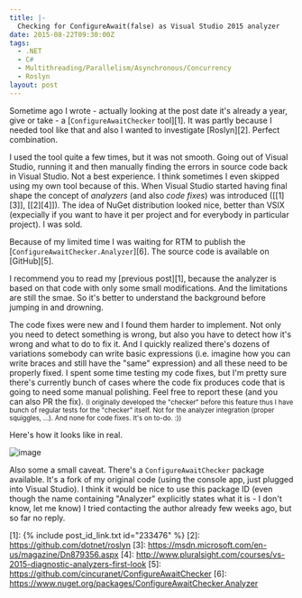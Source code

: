 ```yaml
---
title: |-
  Checking for ConfigureAwait(false) as Visual Studio 2015 analyzer
date: 2015-08-22T09:30:00Z
tags:
  - .NET
  - C#
  - Multithreading/Parallelism/Asynchronous/Concurrency
  - Roslyn
layout: post
---
```

Sometime ago I wrote - actually looking at the post date it's already a year, give or take - a [`ConfigureAwaitChecker` tool][1]. It was partly because I needed tool like that and also I wanted to investigate [Roslyn][2]. Perfect combination. 

I used the tool quite a few times, but it was not smooth. Going out of Visual Studio, running it and then manually finding the errors in source code back in Visual Studio. Not a best experience. I think sometimes I even skipped using my own tool because of this. When Visual Studio started having final shape the concept of _analyzers_ (and also _code fixes_) was introduced ([[1][3]], [[2][4]]). The idea of NuGet distribution looked nice, better than VSIX (expecially if you want to have it per project and for everybody in particular project). I was sold.

<!-- excerpt -->

Because of my limited time I was waiting for RTM to publish the [`ConfigureAwaitChecker.Analyzer`][6]. The source code is available on [GitHub][5].

I recommend you to read my [previous post][1], because the analyzer is based on that code with only some small modifications. And the limitations are still the smae. So it's better to understand the background before jumping in and drowning.

The code fixes were new and I found them harder to implement. Not only you need to detect something is wrong, but also you have to detect how it's wrong and what to do to fix it. And I quickly realized there's dozens of variations somebody can write basic expressions (i.e. imagine how you can write braces and still have the "same" expression) and all these need to be properly fixed. I spent some time testing my code fixes, but I'm pretty sure there's currently bunch of cases where the code fix produces code that is going to need some manual polishing. Feel free to report these (and you can also PR the fix). <small>(I originally developed the "checker" before this feature thus I have bunch of regular tests for the "checker" itself. Not for the analyzer integration (proper squiggles, ...). And none for code fixes. It's on to-do. :))</small>

Here's how it looks like in real.

![image](/i/233523/cac.png)

Also some a small caveat. There's a `ConfigureAwaitChecker` package available. It's a fork of my original code (using the console app, just plugged into Visual Studio). I think it would be nice to use this package ID (even though the name containing "Analyzer" explicitly states what it is - I don't know, let me know) I tried contacting the author already few weeks ago, but so far no reply. 

[1]: {% include post_id_link.txt id="233476" %}
[2]: https://github.com/dotnet/roslyn
[3]: https://msdn.microsoft.com/en-us/magazine/Dn879356.aspx
[4]: http://www.pluralsight.com/courses/vs-2015-diagnostic-analyzers-first-look
[5]: https://github.com/cincuranet/ConfigureAwaitChecker
[6]: https://www.nuget.org/packages/ConfigureAwaitChecker.Analyzer